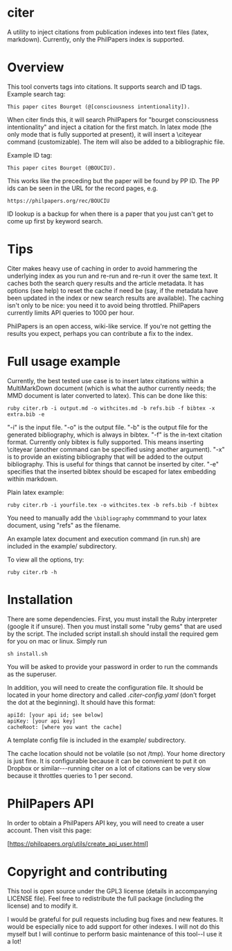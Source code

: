 # citer

A utility to inject citations from publication indexes into text files (latex, markdown). Currently, only the PhilPapers index is supported.

# Overview

This tool converts tags into citations. It supports search and ID tags.
Example search tag:

`This paper cites Bourget (@[consciousness intentionality]).`

When citer finds this, it will search PhilPapers for "bourget
consciousness intentionality" and inject a citation for the first match.
 In latex mode (the only
mode that is fully supported at present), it will insert a \citeyear
command (customizable).  The item will also be added to a bibliographic file.

Example ID tag:

`This paper cites Bourget (@BOUCIU).`

This works like the preceding but the paper will be found by PP ID. The PP
ids can be seen in the URL for the record pages, e.g.

`https://philpapers.org/rec/BOUCIU`

ID lookup is a backup for when there is a paper that you just can't get
to come up first by keyword search.

# Tips

Citer makes heavy use of caching in order to avoid hammering the
underlying index as you run and re-run and re-run it over the same text.
It caches both the search query results and the article metadata. It has
options (see help) to reset the cache if need be (say, if the metadata
have been updated in the index or new search results are available).
The caching isn't only to be nice: you need it to avoid being throttled.
PhilPapers currently limits API queries to 1000 per hour.

PhilPapers is an open access, wiki-like service. If you're not getting
the results you expect, perhaps you can contribute a fix to the index.


# Full usage example

Currently, the best tested use case is to insert latex citations within
a MultiMarkDown document (which is what the author currently needs; the MMD document is later converted to latex).
This can be done like this:

`ruby citer.rb -i output.md -o withcites.md -b refs.bib -f bibtex -x extra.bib -e `

"-i" is the input file. "-o" is the output file. "-b" is the output file
for the generated bibliography, which is always in bibtex. "-f" is the
in-text citation format. Currently only bibtex is fully supported. This
means inserting \citeyear (another command can be specified using another argument). "-x" is to provide an existing bibliography that will be added to the output bibliography. This is useful for things that cannot be inserted by citer. "-e" specifies that the inserted bibtex should be escaped for latex embedding within markdown.

Plain latex example:

`ruby citer.rb -i yourfile.tex -o withcites.tex -b refs.bib -f bibtex`

You need to manually add the `\bibliography` commmand to your latex
document, using "refs" as the filename.

An example latex document and execution command (in run.sh) are included in
the example/ subdirectory.

To view all the options, try:

`ruby citer.rb -h`

# Installation

There are some dependencies. First, you must install the Ruby
interpreter (google it if unsure). Then you must install some "ruby gems" that are used by the
script. The included script install.sh should install the required
gem for you on mac or linux. Simply run

`sh install.sh`

You will be asked to provide your password in order to run the commands
as the superuser.

In addition, you will need to create the configuration file. It should
be located in your home directory and called *.citer-config.yaml* (don't
forget the dot at the beginning). It should have this format:

```
apiId: [your api id; see below]  
apiKey: [your api key]  
cacheRoot: [where you want the cache]  
```

A template config file is included in the example/ subdirectory.

The cache location should not be volatile (so not /tmp). Your home directory is just
fine. It is configurable because it can be convenient to put it on
Dropbox or similar---running citer on a lot of citations can be very
slow because it throttles queries to 1 per second.

# PhilPapers API 

In order to obtain a PhilPapers API key, you will need to create a user
account. Then visit this page:

[https://philpapers.org/utils/create_api_user.html]

# Copyright and contributing

This tool is open source under the GPL3 license (details in
accompanying LICENSE file). Feel free to redistribute the full package
(including the license) and to modify it. 

I would be grateful for pull
requests including bug fixes and new features. It would be especially
nice to add support for other indexes. I will not do this myself but I
will continue to perform basic maintenance of this tool--I use it a lot!


